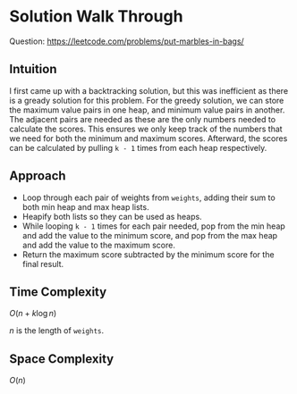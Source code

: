 # Solution Walk Through
Question: https://leetcode.com/problems/put-marbles-in-bags/

## Intuition
I first came up with a backtracking solution, but this was inefficient as there is a gready solution for this problem. For the greedy solution, we can store the maximum value pairs in one heap, and minimum value pairs in another. The adjacent pairs are needed as these are the only numbers needed to calculate the scores. This ensures we only keep track of the numbers that we need for both the minimum and maximum scores. Afterward, the scores can be calculated by pulling `k - 1` times from each heap respectively.

## Approach
- Loop through each pair of weights from `weights`, adding their sum to both min heap and max heap lists.
- Heapify both lists so they can be used as heaps.
- While looping `k - 1` times for each pair needed, pop from the min heap and add the value to the minimum score, and pop from the max heap and add the value to the maximum score.
- Return the maximum score subtracted by the minimum score for the final result.

## Time Complexity
$O(n + k \log n)$

$n$ is the length of `weights`.

## Space Complexity
$O(n)$
